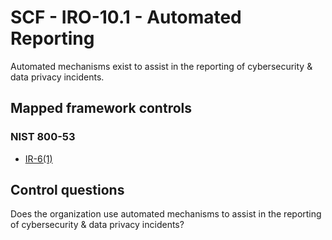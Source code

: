 # SCF - IRO-10.1 - Automated Reporting
Automated mechanisms exist to assist in the reporting of cybersecurity & data privacy incidents.
## Mapped framework controls
### NIST 800-53
- [IR-6(1)](../nist80053/ir-6-1.md)
  
## Control questions
Does the organization use automated mechanisms to assist in the reporting of cybersecurity & data privacy incidents?
  